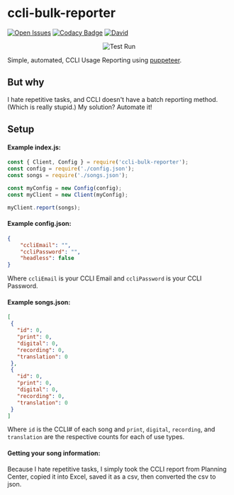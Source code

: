 # ccli-bulk-reporter
[![Open Issues](https://img.shields.io/github/issues/mcumbers/ccli-bulk-reporter.svg)](https://github.com/mcumbers/ccli-bulk-reporter/issues)
[![Codacy Badge](https://api.codacy.com/project/badge/Grade/bdac85ce1d584e65a28da5e6eba4bfc2)](https://www.codacy.com/app/mcumbers/ccli-bulk-reporter?utm_source=github.com&amp;utm_medium=referral&amp;utm_content=mcumbers/ccli-bulk-reporter&amp;utm_campaign=Badge_Grade)
[![David](https://img.shields.io/david/mcumbers/ccli-bulk-reporter.svg?maxAge=3600)](https://david-dm.org/mcumbers/ccli-bulk-reporter/)

<p align="center">
  <img src="https://media.giphy.com/media/7vAgM8ius1aejwy6Rp/giphy.gif" alt="Test Run"/>
</p>

Simple, automated, CCLI Usage Reporting using [puppeteer](https://github.com/GoogleChrome/puppeteer).

## But why

I hate repetitive tasks, and CCLI doesn't have a batch reporting method. (Which is really stupid.)
My solution? Automate it!

## Setup

#### Example index.js:
```js
const { Client, Config } = require('ccli-bulk-reporter');
const config = require('./config.json');
const songs = require('./songs.json');

const myConfig = new Config(config);
const myClient = new Client(myConfig);

myClient.report(songs);
```

#### Example config.json:
```json
{
	"ccliEmail": "",
	"ccliPassword": "",
	"headless": false
}
```
Where `ccliEmail` is your CCLI Email and `ccliPassword` is your CCLI Password.

#### Example songs.json:
```json
[
 {
   "id": 0,
   "print": 0,
   "digital": 0,
   "recording": 0,
   "translation": 0
 },
 {
   "id": 0,
   "print": 0,
   "digital": 0,
   "recording": 0,
   "translation": 0
 }
]
```
Where `id` is the CCLI# of each song and `print`, `digital`, `recording`, and `translation` are the respective counts for each of use types.

#### Getting your song information:
Because I hate repetitive tasks, I simply took the CCLI report from Planning Center, copied it into Excel, saved it as a csv, then converted the csv to json.

